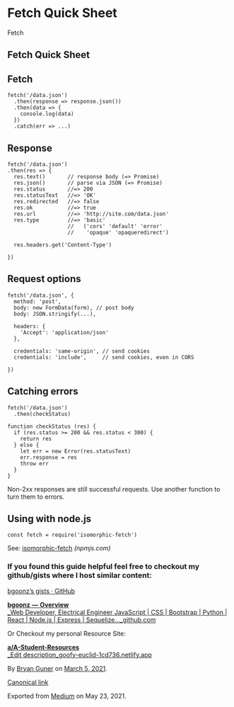 # Fetch Quick Sheet

Fetch

## Fetch Quick Sheet

## Fetch

```text
fetch('/data.json')
  .then(response => response.json())
  .then(data => {
    console.log(data)
  })
  .catch(err => ...)
```

## Response

```text
fetch('/data.json')
.then(res => {
  res.text()       // response body (=> Promise)
  res.json()       // parse via JSON (=> Promise)
  res.status       //=> 200
  res.statusText   //=> 'OK'
  res.redirected   //=> false
  res.ok           //=> true
  res.url          //=> 'http://site.com/data.json'
  res.type         //=> 'basic'
                   //   ('cors' 'default' 'error'
                   //    'opaque' 'opaqueredirect')

  res.headers.get('Content-Type')

})
```

## Request options

```text
fetch('/data.json', {
  method: 'post',
  body: new FormData(form), // post body
  body: JSON.stringify(...),

  headers: {
    'Accept': 'application/json'
  },

  credentials: 'same-origin', // send cookies
  credentials: 'include',     // send cookies, even in CORS

})
```

## Catching errors

```text
fetch('/data.json')
  .then(checkStatus)

function checkStatus (res) {
  if (res.status >= 200 && res.status < 300) {
    return res
  } else {
    let err = new Error(res.statusText)
    err.response = res
    throw err
  }
}
```

Non-2xx responses are still successful requests. Use another function to turn them to errors.

## Using with node.js

```text
const fetch = require('isomorphic-fetch')
```

See: [isomorphic-fetch](https://npmjs.com/package/isomorphic-fetch) _\(npmjs.com\)_

### If you found this guide helpful feel free to checkout my github/gists where I host similar content:

[bgoonz’s gists · GitHub](https://gist.github.com/bgoonz)

[**bgoonz** **—** **Overview**  
 _Web Developer, Electrical Engineer JavaScript \| CSS \| Bootstrap \| Python \| React \| Node.js \| Express \| Sequelize…_github.com](https://github.com/bgoonz)

Or Checkout my personal Resource Site:

[**a/A-Student-Resources**  
 _Edit description_goofy-euclid-1cd736.netlify.app](https://goofy-euclid-1cd736.netlify.app/)

By [Bryan Guner](https://medium.com/@bryanguner) on [March 5, 2021](https://medium.com/p/8872650742b4).

[Canonical link](https://medium.com/@bryanguner/fetch-quick-sheet-8872650742b4)

Exported from [Medium](https://medium.com) on May 23, 2021.

